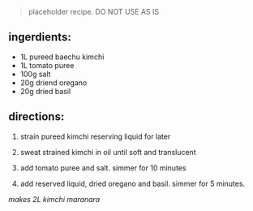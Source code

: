 ---
---

> placeholder recipe. DO NOT USE AS IS

ingerdients:
------------

- 1L pureed baechu kimchi
- 1L tomato puree 
- 100g salt
- 20g driend oregano
- 20g dried basil

directions:
-----------

1. strain pureed kimchi reserving liquid for later

2. sweat strained kimchi in oil until soft and translucent

3. add tomato puree and salt. simmer for 10 minutes

4. add reserved liquid, dried oregano and basil. simmer for 5 minutes.

*makes 2L kimchi maranara*

